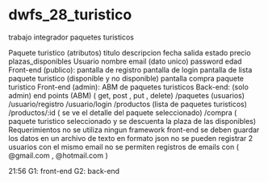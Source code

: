 # dwfs_28_turistico
trabajo integrador paquetes turisticos

Paquete turistico (atributos)
titulo
descripcion
fecha salida
estado
precio
plazas_disponibles
Usuario
nombre
email (dato unico)
password
edad
Front-end (publico):
pantalla de registro
pantalla de login
pantalla de lista paquete turistico (disponible y no disponible)
pantalla compra paquete turistico
Front-end (admin):
ABM de paquetes turisticos
Back-end:
(solo admin) end points (ABM) (  get, post , put , delete) /paquetes
(usuarios)
/usuario/registro
/usuario/login
/productos  (lista de paquetes turisticos)
/productos/:id ( se ve el detalle del paquete seleccionado)
/compra ( paquete turistico seleccionado y se descuenta la plaza de las disponibles)
Requerimientos
no se utiliza ningun framework front-end
 se deben guardar los datos en un archivo de texto en formato json
no se pueden registrar 2 usuarios con el mismo email
no se permiten registros de emails con ( @gmail.com , @hotmail.com )





21:56
G1: front-end
G2: back-end
